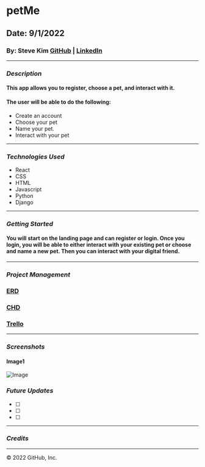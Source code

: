 # petMe

## Date: 9/1/2022

### By: Steve Kim [GitHub](https://github.com/Skim1571) | [LinkedIn](https://www.linkedin.com/in/skim1571/)

---

### **_Description_**

#### This app allows you to register, choose a pet, and interact with it.

#### The user will be able to do the following: 

- Create an account
- Choose your pet 
- Name your pet.
- Interact with your pet  

---

### **_Technologies Used_**

- React
- CSS
- HTML
- Javascript
- Python
- Django
---

### **_Getting Started_**

#### You will start on the landing page and can register or login. Once you login, you will be able to either interact with your existing pet or choose and name a new pet. Then you can interact with your digital friend.

---
### **_Project Management_**

### [ERD](https://drive.google.com/file/d/1VIFOTEsFUha3lEeOdRlnfHmZtbcW05kx/view?usp=sharing)

### [CHD](https://drive.google.com/file/d/1FYWQ0_bRk0CIqAIGUp0fZjA3RmStugF4/view?usp=sharing)

### [Trello](https://trello.com/b/IPlI46ft/petme)

---

### **_Screenshots_**



#### Image1
![Image]( )


### **_Future Updates_**

- [ ]
- [ ] 
- [ ] 

---

### **_Credits_**


---
© 2022 GitHub, Inc.